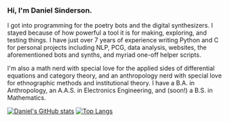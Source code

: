 ### Hi, I'm Daniel Sinderson.
I got into programming for the poetry bots and the digital synthesizers. I stayed because of how powerful a tool it is for making, exploring, and testing things. I have just over 7 years of experience writing Python and C for personal projects including NLP, PCG, data analysis, websites, the aforementioned bots and synths, and myriad one-off helper scripts.

I'm also a math nerd with special love for the applied sides of differential equations and category theory, and an anthropology nerd with special love for ethnographic methods and institutional theory. I have a B.A. in Anthropology, an A.A.S. in Electronics Engineering, and (soon!) a B.S. in Mathematics.


[![Daniel's GitHub stats](https://github-readme-stats.vercel.app/api?username=danielsinderson)](https://github.com/danielsinderson/github-readme-stats)
[![Top Langs](https://github-readme-stats.vercel.app/api/top-langs/?username=danielsinderson)](https://github.com/danielsinderson/github-readme-stats&hide=javascript,html,tex)
